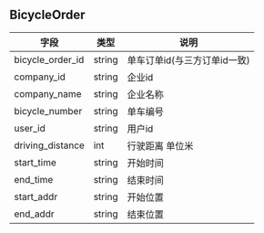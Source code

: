 ## BicycleOrder

|字段|类型|说明|
|---|---|---|
|bicycle_order_id|string|单车订单id(与三方订单id一致)|
|company_id|string|企业id|
|company_name|string|企业名称|
|bicycle_number|string|单车编号|
|user_id|string|用户id|
|driving_distance|int|行驶距离 单位米|
|start_time|string|开始时间|
|end_time|string|结束时间|
|start_addr|string|开始位置|
|end_addr|string|结束位置|

